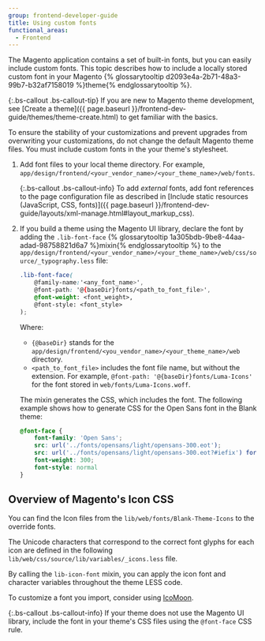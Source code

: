```yaml
---
group: frontend-developer-guide
title: Using custom fonts
functional_areas:
  - Frontend
---
```


The Magento application contains a set of built-in fonts, but you can easily include custom fonts. This topic describes how to include a locally stored custom font in your Magento {% glossarytooltip d2093e4a-2b71-48a3-99b7-b32af7158019 %}theme{% endglossarytooltip %}.

{:.bs-callout .bs-callout-tip}
If you are new to Magento theme development, see [Create a theme]({{ page.baseurl }}/frontend-dev-guide/themes/theme-create.html) to get familiar with the basics.

To ensure the stability of your customizations and prevent upgrades from overwriting your customizations, do not change the default Magento theme files. You must include custom fonts in the your theme's stylesheet.

1. Add font files to your local theme directory. For example, `app/design/frontend/<your_vendor_name>/<your_theme_name>/web/fonts`.

    {:.bs-callout .bs-callout-info}
    To add _external_ fonts, add font references to the page configuration file as described in [Include static resources (JavaScript, CSS, fonts)]({{ page.baseurl }}/frontend-dev-guide/layouts/xml-manage.html#layout_markup_css).

1. If you build a theme using the Magento UI library, declare the font by adding the `.lib-font-face` {% glossarytooltip 1a305bdb-9be8-44aa-adad-98758821d6a7 %}mixin{% endglossarytooltip %} to the `app/design/frontend/<your_vendor_name>/<your_theme_name>/web/css/source/_typography.less` file:

    ```css
    .lib-font-face(
        @family-name:'<any_font_name>',
        @font-path: '@{baseDir}fonts/<path_to_font_file>',
        @font-weight: <font_weight>,
        @font-style: <font_style>
    );
    ```

    Where:

    * `{@baseDir}` stands for the `app/design/frontend/<you_vendor_name>/<your_theme_name>/web` directory.
    * `<path_to_font_file>` includes the font file name, but without the extension. For example, `@font-path: '@{baseDir}fonts/Luma-Icons'` for the font stored in `web/fonts/Luma-Icons.woff`.

    The mixin generates the CSS, which includes the font. The following example shows how to generate CSS for the Open Sans font in the Blank theme:

    ```css
    @font-face {
        font-family: 'Open Sans';
        src: url('../fonts/opensans/light/opensans-300.eot');
        src: url('../fonts/opensans/light/opensans-300.eot?#iefix') format('embedded-opentype'), url('../fonts/opensans/light/opensans-300.woff2') format('woff2'), url('../fonts/opensans/light/opensans-300.woff') format('woff'), url('../fonts/opensans/light/opensans-300.ttf') format('truetype'), url('../fonts/opensans/light/opensans-300.svg#Open Sans') format('svg');
        font-weight: 300;
        font-style: normal
    }
    ```
## Overview of Magento's Icon CSS

 You can find the Icon files from the  `lib/web/fonts/Blank-Theme-Icons` to the override fonts. 
 
 The Unicode characters that correspond to the correct font glyphs for each icon are defined in the following `lib/web/css/source/lib/variables/_icons.less` file.

 By calling the `lib-icon-font` mixin, you can apply the icon font and character variables throughout the theme LESS code.


To customize a font you import, consider using [IcoMoon](https://icomoon.io/app/).

{:.bs-callout .bs-callout-info}
If your theme does not use the Magento UI library, include the font in your theme's CSS files using the `@font-face` CSS rule.
